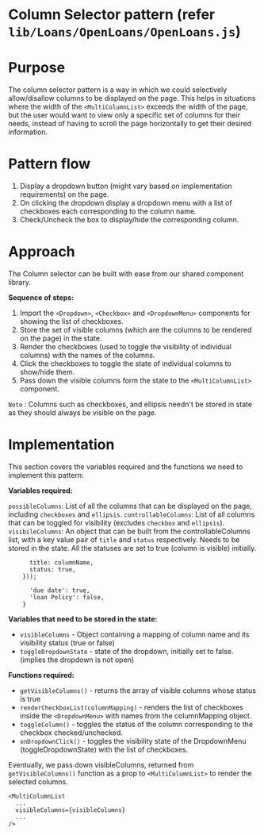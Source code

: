 # Column Selector pattern (refer ` lib/Loans/OpenLoans/OpenLoans.js`)

# Purpose

The column selector pattern is a way in which we could selectively allow/disallow columns to be displayed on the page.
This helps in situations where the width of the `<MultiColumnList>` exceeds the width of the page, but the user would  want to view only a specific set of columns for their needs, instead of having to scroll the page horizontally to get their desired information.

# Pattern flow

1) Display a dropdown button (might vary based on implementation requirements) on the page.
2) On clicking the dropdown display a dropdown menu with a list of checkboxes each corresponding to the column name.
3) Check/Uncheck the box to display/hide the corresponding column.

# Approach

The Column selector can be built with ease from our shared component library.

**Sequence of steps:**

1) Import the `<Dropdown>`, `<Checkbox>` and `<DropdownMenu>` components for showing the list of checkboxes.
2) Store the set of visible columns (which are the columns to be rendered on the page) in the state.
3) Render the checkboxes (used to toggle the visibility of individual columns) with the names of the columns.
4) Click the checkboxes to toggle the state of individual columns to show/hide them.
5) Pass down the visible columns form the state to the `<MultiColumnList>` component.

`Note` : Columns such as checkboxes, and ellipsis needn't be stored in state as they should always be visible on the page.

# Implementation

This section covers the variables required and the functions we need to implement this pattern:

**Variables required:**

`possibleColumns`: List of all the columns that can be displayed on the page, including `checkboxes` and `ellipsis`.
`controllableColumns`: List of all columns that can be toggled for visibility (excludes `checkbox` and `ellipsis`).
`visibileColumns`: An object that can be built from the controllableColumns list, with a key value pair of `title` and `status` respectively. Needs to be stored in the state. All the statuses are set to true (column is visible) initially.

```const visibleColumns = this.controllableColumns.map(columnName => ({
      title: columnName,
      status: true,
    }));

```

```Example: visibileColumns = {
      'due date': true,
      'loan Policy': false,
    }
```


**Variables that need to be stored in the state:**

- `visibleColumns` - Object containing a mapping of column name and its visibility status (true or false)
- `toggleDropdownState` - state of the dropdown, initially set to false. (implies the dropdown is not open)

**Functions required:**

- `getVisibleColumns()` - returns the array of visible columns whose status is true
- `renderCheckboxList(columnMapping)` - renders the list of checkboxes inside the `<DropdownMenu>` with names from the columnMapping object.        
- `toggleColumn()` - toggles the status of the column corresponding to the checkbox checked/unchecked.
- `onDropdownClick()` - toggles the visibility state of the DropdownMenu (toggleDropdownState) with the list of checkboxes.

Eventually, we pass down visibleColumns, returned from `getVisibleColumns()` function as a prop to `<MultiColumnList>` to render the selected columns.


```
<MultiColumnList
  ...
  visibleColumns={visibleColumns}
  ...
/>
```
